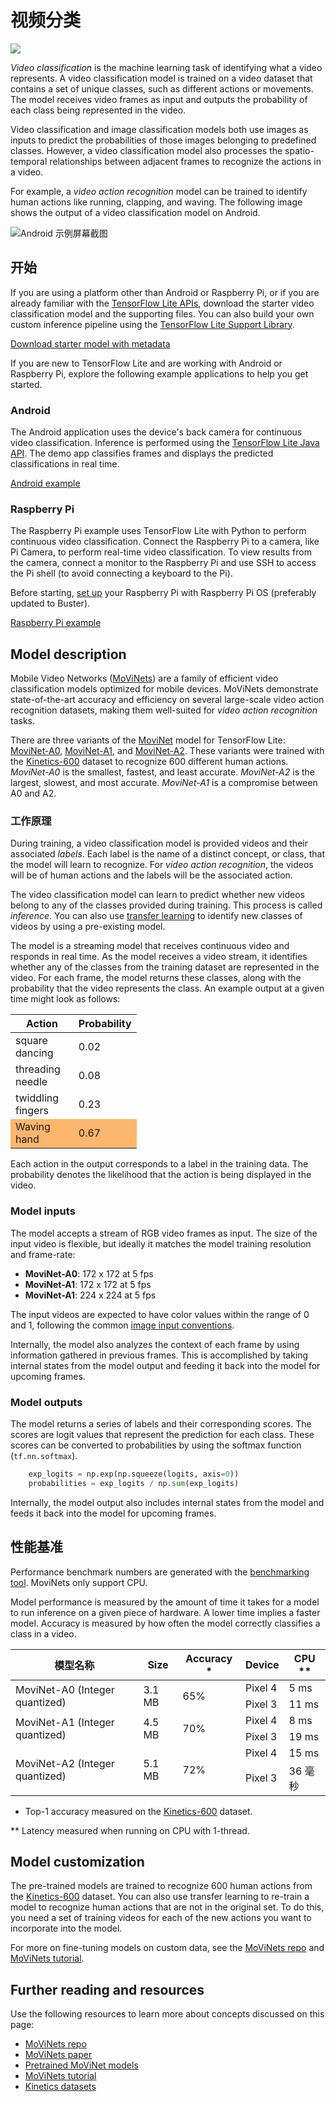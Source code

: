 # 视频分类


<img src="../images/video.png" class="attempt-right">

*Video classification* is the machine learning task of identifying what a video represents. A video classification model is trained on a video dataset that contains a set of unique classes, such as different actions or movements. The model receives video frames as input and outputs the probability of each class being represented in the video.

Video classification and image classification models both use images as inputs to predict the probabilities of those images belonging to predefined classes. However, a video classification model also processes the spatio-temporal relationships between adjacent frames to recognize the actions in a video.

For example, a *video action recognition* model can be trained to identify human actions like running, clapping, and waving. The following image shows the output of a video classification model on Android.

<img src="https://storage.googleapis.com/download.tensorflow.org/models/tflite/screenshots/push-up-classification.gif" class="" alt="Android 示例屏幕截图">

## 开始

If you are using a platform other than Android or Raspberry Pi, or if you are already familiar with the [TensorFlow Lite APIs](https://www.tensorflow.org/api_docs/python/tf/lite), download the starter video classification model and the supporting files. You can also build your own custom inference pipeline using the [TensorFlow Lite Support Library](../../inference_with_metadata/lite_support).

<a class="button button-primary" href="https://tfhub.dev/tensorflow/lite-model/movinet/a0/stream/kinetics-600/classification/tflite/int8/1">Download starter model with metadata</a>

If you are new to TensorFlow Lite and are working with Android or Raspberry Pi, explore the following example applications to help you get started.

### Android

The Android application uses the device's back camera for continuous video classification. Inference is performed using the [TensorFlow Lite Java API](https://www.tensorflow.org/lite/api_docs/java/org/tensorflow/lite/package-summary). The demo app classifies frames and displays the predicted classifications in real time.

<a class="button button-primary" href="https://github.com/tensorflow/examples/tree/master/lite/examples/video_classification/android">Android example</a>

### Raspberry Pi

The Raspberry Pi example uses TensorFlow Lite with Python to perform continuous video classification. Connect the Raspberry Pi to a camera, like Pi Camera, to perform real-time video classification. To view results from the camera, connect a monitor to the Raspberry Pi and use SSH to access the Pi shell (to avoid connecting a keyboard to the Pi).

Before starting, [set up](https://projects.raspberrypi.org/en/projects/raspberry-pi-setting-up) your Raspberry Pi with Raspberry Pi OS (preferably updated to Buster).

<a class="button button-primary" href="https://github.com/tensorflow/examples/tree/master/lite/examples/video_classification/raspberry_pi%20">Raspberry Pi example</a>

## Model description

Mobile Video Networks ([MoViNets](https://github.com/tensorflow/models/tree/master/official/projects/movinet)) are a family of efficient video classification models optimized for mobile devices. MoViNets demonstrate state-of-the-art accuracy and efficiency on several large-scale video action recognition datasets, making them well-suited for *video action recognition* tasks.

There are three variants of the [MoviNet](https://tfhub.dev/s?deployment-format=lite&q=movinet) model for TensorFlow Lite: [MoviNet-A0](https://tfhub.dev/tensorflow/movinet/a0/stream/kinetics-600/classification), [MoviNet-A1](https://tfhub.dev/tensorflow/movinet/a1/stream/kinetics-600/classification), and [MoviNet-A2](https://tfhub.dev/tensorflow/movinet/a2/stream/kinetics-600/classification). These variants were trained with the [Kinetics-600](https://arxiv.org/abs/1808.01340) dataset to recognize 600 different human actions. *MoviNet-A0* is the smallest, fastest, and least accurate. *MoviNet-A2* is the largest, slowest, and most accurate. *MoviNet-A1* is a compromise between A0 and A2.

### 工作原理

During training, a video classification model is provided videos and their associated *labels*. Each label is the name of a distinct concept, or class, that the model will learn to recognize. For *video action recognition*, the videos will be of human actions and the labels will be the associated action.

The video classification model can learn to predict whether new videos belong to any of the classes provided during training. This process is called *inference*. You can also use [transfer learning](https://colab.research.google.com/github/tensorflow/models/blob/master/official/projects/movinet/movinet_tutorial.ipynb) to identify new classes of videos by using a pre-existing model.

The model is a streaming model that receives continuous video and responds in real time. As the model receives a video stream, it identifies whether any of the classes from the training dataset are represented in the video. For each frame, the model returns these classes, along with the probability that the video represents the class. An example output at a given time might look as follows:

<table style="width: 40%;">
  <thead>
    <tr>
      <th>Action</th>
      <th>Probability</th>
    </tr>
  </thead>
  <tbody>
    <tr>
      <td>square dancing</td>
      <td>0.02</td>
    </tr>
    <tr>
      <td>threading needle</td>
      <td>0.08</td>
    </tr>
    <tr>
      <td>twiddling fingers</td>
      <td>0.23</td>
    </tr>
    <tr>
      <td style="background-color: #fcb66d;">Waving hand</td>
      <td style="background-color: #fcb66d;">0.67</td>
    </tr>
  </tbody>
</table>

Each action in the output corresponds to a label in the training data. The probability denotes the likelihood that the action is being displayed in the video.

### Model inputs

The model accepts a stream of RGB video frames as input. The size of the input video is flexible, but ideally it matches the model training resolution and frame-rate:

- **MoviNet-A0**: 172 x 172 at 5 fps
- **MoviNet-A1**: 172 x 172 at 5 fps
- **MoviNet-A1**: 224 x 224 at 5 fps

The input videos are expected to have color values within the range of 0 and 1, following the common [image input conventions](https://www.tensorflow.org/hub/common_signatures/images#input).

Internally, the model also analyzes the context of each frame by using information gathered in previous frames. This is accomplished by taking internal states from the model output and feeding it back into the model for upcoming frames.

### Model outputs

The model returns a series of labels and their corresponding scores. The scores are logit values that represent the prediction for each class. These scores can be converted to probabilities by using the softmax function (`tf.nn.softmax`).

```python
    exp_logits = np.exp(np.squeeze(logits, axis=0))
    probabilities = exp_logits / np.sum(exp_logits)
```

Internally, the model output also includes internal states from the model and feeds it back into the model for upcoming frames.

## 性能基准

Performance benchmark numbers are generated with the [benchmarking tool](https://www.tensorflow.org/lite/performance/measurement). MoviNets only support CPU.

Model performance is measured by the amount of time it takes for a model to run inference on a given piece of hardware. A lower time implies a faster model. Accuracy is measured by how often the model correctly classifies a class in a video.

<table>
  <thead>
    <tr>
      <th>模型名称</th>
      <th>Size </th>
      <th>Accuracy *</th>
      <th>Device</th>
      <th>CPU **</th>
    </tr>
  </thead>
  <tr>
    <td rowspan="2"> MoviNet-A0 (Integer quantized)     </td>
    <td rowspan="2">       3.1 MB     </td>
    <td rowspan="2">65%</td>
    <td>Pixel 4</td>
    <td>5 ms</td>
  </tr>
   <tr>
    <td>Pixel 3</td>
    <td>11 ms</td>
  </tr>
    <tr>
    <td rowspan="2"> MoviNet-A1 (Integer quantized)     </td>
    <td rowspan="2">       4.5 MB     </td>
    <td rowspan="2">70%</td>
    <td>Pixel 4</td>
    <td>8 ms</td>
  </tr>
   <tr>
    <td>Pixel 3</td>
    <td>19 ms</td>
  </tr>
      <tr>
    <td rowspan="2"> MoviNet-A2 (Integer quantized)     </td>
    <td rowspan="2">       5.1 MB     </td>
    <td rowspan="2">72%</td>
    <td>Pixel 4</td>
    <td>15 ms</td>
  </tr>
   <tr>
    <td>Pixel 3</td>
    <td>36 毫秒</td>
  </tr>
</table>

* Top-1 accuracy measured on the [Kinetics-600](https://arxiv.org/abs/1808.01340) dataset.

** Latency measured when running on CPU with 1-thread.

## Model customization

The pre-trained models are trained to recognize 600 human actions from the [Kinetics-600](https://arxiv.org/abs/1808.01340) dataset. You can also use transfer learning to re-train a model to recognize human actions that are not in the original set. To do this, you need a set of training videos for each of the new actions you want to incorporate into the model.

For more on fine-tuning models on custom data, see the [MoViNets repo](https://github.com/tensorflow/models/tree/master/official/projects/movinet) and [MoViNets tutorial](https://colab.research.google.com/github/tensorflow/models/blob/master/official/projects/movinet/movinet_tutorial.ipynb).

## Further reading and resources

Use the following resources to learn more about concepts discussed on this page:

- [MoViNets repo](https://github.com/tensorflow/models/tree/master/official/projects/movinet)
- [MoViNets paper](https://arxiv.org/abs/2103.11511)
- [Pretrained MoViNet models](https://tfhub.dev/s?deployment-format=lite&q=movinet)
- [MoViNets tutorial](https://colab.research.google.com/github/tensorflow/models/blob/master/official/projects/movinet/movinet_tutorial.ipynb)
- [Kinetics datasets](https://deepmind.com/research/open-source/kinetics)
